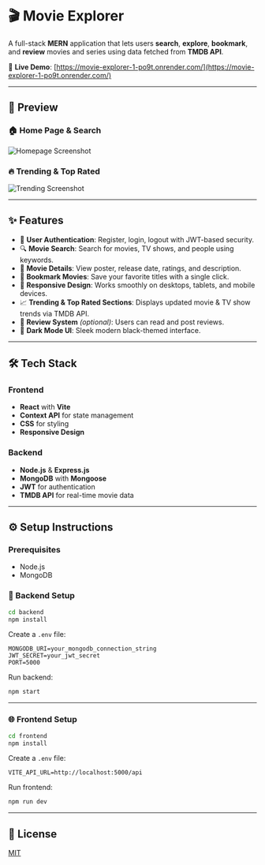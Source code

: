
# 🎬 Movie Explorer

A full-stack **MERN** application that lets users **search**, **explore**, **bookmark**, and **review** movies and series using data fetched from **TMDB API**.

🔗 **Live Demo**: [https://movie-explorer-1-po9t.onrender.com/](https://movie-explorer-1-po9t.onrender.com/)

---

## 📸 Preview

### 🏠 Home Page & Search
![Homepage Screenshot](./assets/Screenshot-2025-06-17-150250.png)

### 🔥 Trending & Top Rated
![Trending Screenshot](./assets/Screenshot-2025-06-17-150330.png)

---

## ✨ Features

- 🔐 **User Authentication**: Register, login, logout with JWT-based security.
- 🔍 **Movie Search**: Search for movies, TV shows, and people using keywords.
- 🎥 **Movie Details**: View poster, release date, ratings, and description.
- 📌 **Bookmark Movies**: Save your favorite titles with a single click.
- 📱 **Responsive Design**: Works smoothly on desktops, tablets, and mobile devices.
- 📈 **Trending & Top Rated Sections**: Displays updated movie & TV show trends via TMDB API.
- 📝 **Review System** *(optional)*: Users can read and post reviews.
- 🌙 **Dark Mode UI**: Sleek modern black-themed interface.

---

## 🛠️ Tech Stack

### Frontend
- **React** with **Vite**
- **Context API** for state management
- **CSS** for styling
- **Responsive Design**

### Backend
- **Node.js** & **Express.js**
- **MongoDB** with **Mongoose**
- **JWT** for authentication
- **TMDB API** for real-time movie data

---

## ⚙️ Setup Instructions

### Prerequisites
- Node.js
- MongoDB

### 🔧 Backend Setup

```bash
cd backend
npm install
```

Create a `.env` file:

```env
MONGODB_URI=your_mongodb_connection_string
JWT_SECRET=your_jwt_secret
PORT=5000
```

Run backend:

```bash
npm start
```

---

### 🌐 Frontend Setup

```bash
cd frontend
npm install
```

Create a `.env` file:

```env
VITE_API_URL=http://localhost:5000/api
```

Run frontend:

```bash
npm run dev
```

---

## 📝 License

[MIT](https://opensource.org/licenses/MIT)

